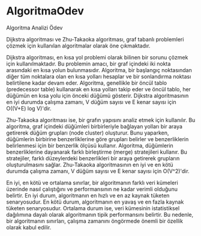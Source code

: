 # AlgoritmaOdev
 Algoritma Analizi Ödev

Dijkstra algoritması ve Zhu-Takaoka algoritması,
 graf tabanlı problemleri çözmek için kullanılan algoritmalar olarak öne çıkmaktadır.

Dijkstra algoritması,
 en kısa yol problemi olarak bilinen bir sorunu çözmek için kullanılmaktadır. Bu problemin amacı, bir graf içindeki iki nokta arasındaki en kısa yolun bulunmasıdır.
  Algoritma, bir başlangıç noktasından diğer tüm noktalara olan en kısa yolları hesaplar ve bir sonlandırma noktası belirtilene kadar devam eder. 
  Algoritma, genellikle bir öncül tablo (predecessor table) kullanarak en kısa yolları takip eder ve öncül tablo, her düğümün en kısa yolu için önceki düğümü gösterir. Dijkstra algoritmasının en iyi durumda çalışma zamanı, V düğüm sayısı ve E kenar sayısı için O((V+E) log V)'dir.

Zhu-Takaoka algoritması ise,
 bir grafın yapısını analiz etmek için kullanılır. Bu algoritma, graf içindeki düğümleri birbirleriyle bağlayan yolları bir araya getirerek düğüm grupları (node cluster) oluşturur.
 Bunu yaparken, düğümlerin birbirine benzerliklerine göre grupları belirler ve benzerliklerin belirlenmesi için bir benzerlik ölçüsü kullanır. Algoritma, düğümlerin benzerliklerine dayanarak farklı birleştirme (merge) stratejileri kullanır. Bu stratejiler, farklı düzeylerdeki benzerlikleri bir araya getirerek grupların oluşturulmasını sağlar.
 Zhu-Takaoka algoritmasının en iyi ve en kötü durumda çalışma zamanı, V düğüm sayısı ve E kenar sayısı için O(V^2)'dir.

En iyi, en kötü ve ortalama sınırlar, bir algoritmanın farklı veri kümeleri üzerinde nasıl çalıştığını ve performansının ne kadar verimli olduğunu belirtir.
 En iyi durum, algoritmanın en hızlı ve en az kaynak tüketen senaryosudur. En kötü durum, algoritmanın en yavaş ve en fazla kaynak tüketen senaryosudur. Ortalama durum ise, veri kümesinin istatistiksel dağılımına dayalı olarak algoritmanın tipik performansını belirtir. 
 Bu nedenle, bir algoritmanın sınırları, çalışma zamanını öngörmede önemli bir özellik olarak kabul edilir.